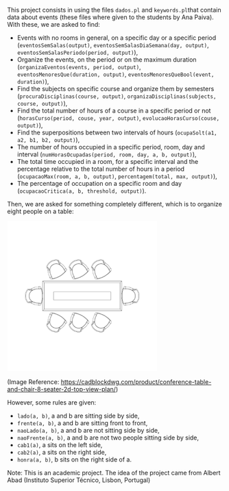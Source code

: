 This project consists in using the files `dados.pl` and `keywords.pl`that contain data about events (these files where given to the students by Ana Paiva). With these, we are asked to find:
 - Events with no rooms in general, on a specific day or a specific period (`eventosSemSalas(output)`, `eventosSemSalasDiaSemana(day, output)`, `eventosSemSalasPeriodo(period, output)`),
 - Organize the events, on the period or on the maximum duration (`organizaEventos(events, period, output)`, `eventosMenoresQue(duration, output)`, `eventosMenoresQueBool(event, duration)`),
 - Find the subjects on specific course and organize them by semesters (`procuraDisciplinas(course, output)`, `organizaDisciplinas(subjects, course, output)`),
 - Find the total number of hours of a course in a specific period or not (`horasCurso(period, couse, year, output)`, `evolucaoHorasCurso(couse, output)`),
 - Find the superpositions between two intervals of hours (`ocupaSolt(a1, a2, b1, b2, output)`),
 - The number of hours occupied in a specific period, room, day and interval (`numHorasOcupadas(period, room, day, a, b, output)`),
 - The total time occupied in a room, for a specific interval and the percentage relative to the total number of hours in a period (`ocupacaoMax(room, a, b, output)`, `percentagem(total, max, output)`),
 - The percentage of occupation on a specific room and day (`ocupacaoCritica(a, b, threshold, output)`).

Then, we are asked for something completely different, which is to organize eight people on a table:
 
<img src="table.jpg" alt="Table Representation" width="350"/>

(Image Reference: https://cadblockdwg.com/product/conference-table-and-chair-8-seater-2d-top-view-plan/)

However, some rules are given:
- `lado(a, b)`, a and b are sitting side by side,
- `frente(a, b)`, a and b are sitting front to front, 
- `naoLado(a, b)`, a and b are not sitting side by side,
- `naoFrente(a, b)`, a and b are not two people sitting side by side,
- `cab1(a)`, a sits on the left side,
- `cab2(a)`, a sits on the right side,
- `honra(a, b)`, b sits on the right side of a.

Note: This is an academic project. The idea of the project came from Albert Abad (Instituto Superior Técnico, Lisbon, Portugal)